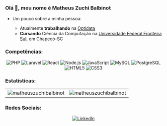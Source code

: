 ### Olá 👋, meu nome é Matheus Zuchi Balbinot

- Um pouco sobre a minha pessoa:
  
  - Atualmente <b>trabalhando</b> na [Optidata](https://www.optidata.cloud/optiwork/)
  - <b>Cursando</b> Ciência da Computação na [Universidade Federal Fronteira Sul](https://www.uffs.edu.br/), em Chapecó-SC

### Competências:
<p align="center">
  <img src="https://img.shields.io/badge/php-%23777BB4.svg?style=for-the-badge&logo=php&logoColor=white" alt="PHP" />
  <img src="https://img.shields.io/badge/laravel-%23FF2D20.svg?style=for-the-badge&logo=laravel&logoColor=white" alt="Laravel" />
  <img src="https://img.shields.io/badge/React-20232A?style=for-the-badge&logo=react&logoColor=61DAFB" alt="React" />
  <img src="https://img.shields.io/badge/Node.js-339933?style=for-the-badge&logo=nodedotjs&logoColor=white" alt="Node.js" />
  <img src="https://img.shields.io/badge/JavaScript-323330?style=for-the-badge&logo=javascript&logoColor=F7DF1E" alt="JavaScript" />
  <img src="https://img.shields.io/badge/MySQL-005C84?style=for-the-badge&logo=mysql&logoColor=white" alt="MySQL" />
  <img src="https://img.shields.io/badge/postgres-%23316192.svg?style=for-the-badge&logo=postgresql&logoColor=white" alt="PostgreSQL" />
  <img src="https://img.shields.io/badge/HTML5-E34F26?style=for-the-badge&logo=html5&logoColor=white" alt="HTML5" />
  <img src="https://img.shields.io/badge/CSS3-1572B6?style=for-the-badge&logo=css3&logoColor=white" alt="CSS3" />
</p>

### Estatísticas:
<table>
  <tr>
    <td align="center"><img src="https://github-readme-streak-stats.herokuapp.com/?user=matheuszuchibalbinot&theme=dracula" alt="matheuszuchibalbinot" /></td>
    <td align="center"><img src="https://github-readme-stats.vercel.app/api?username=matheuszuchibalbinot&show_icons=true&locale=en&theme=dracula" alt="matheuszuchibalbinot" /></td>
  </tr>
</table>

### Redes Sociais:
<p align="center">
  <a href="https://www.linkedin.com/in/matheus-zuchi-balbinot-23a82b241/" target="_blank">
    <img src="https://img.shields.io/badge/LinkedIn-0077B5?style=for-the-badge&logo=linkedin&logoColor=white" alt="LinkedIn" />
  </a>
</p>

